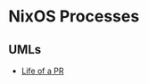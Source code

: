 # NixOS Processes

## UMLs

* [Life of a PR](https://planttext.com/?text=pPDDRzH038RlyoiiSTazL6qb950gbPOA0H9Vwe8uEnadCPkT2JEUtQwK7uydsItijeKhboXoRB_FQpjNKJ18MdNmYUzyX1Fum3M1hm6XJrq7WNucYcACi7IKipul_f8rF7j-zk9bTJQyPMbJEMXWqxBGSEET12wJ-923JQ3jdp6e_6h58ZH-jUTKrUV3kwqDE6ZJW-AHs1IBL6g10dov1MoGNHHOOTGEK0PqLNjXJA2UK4o9rNA3mK9nRUrEQHRd5-QUilWQk6cqzERzvQuAb5iDprudxYnm14KczsgUNsVEpy5vWTcMulmOiFYE2bQhAUpxuDVOnTyiJvakFkAIT8vhfisbuHfcjzDCeMhHDHHLMLfoEyaZnIDVr4KQ8GqvoxLvL7tuF-Ror40ErNJ9sd-g8_jFiSF9KcWedudu1nUolx5YaQygPvIZBqSR-E5BS7pNBvjuAY6vvMdI8yEo8oqi9l-M0gzHs3lrahVsHcsbCV3ORF86zO1zFoqcz_dMTnxjJbOPkCPAOYQfi6e98eKrXPmv-JXm0EpsY2Txk7jpAc6kzA5_j_a5)